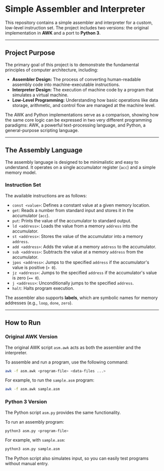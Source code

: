 # Simple Assembler and Interpreter

This repository contains a simple assembler and interpreter for a custom, low-level instruction set. The project includes two versions: the original implementation in **AWK** and a port to **Python 3**.

-----

## Project Purpose

The primary goal of this project is to demonstrate the fundamental principles of computer architecture, including:

  * **Assembler Design:** The process of converting human-readable assembly code into machine-executable instructions.
  * **Interpreter Design:** The execution of machine code by a program that simulates a virtual machine.
  * **Low-Level Programming:** Understanding how basic operations like data storage, arithmetic, and control flow are managed at the machine level.

The AWK and Python implementations serve as a comparison, showing how the same core logic can be expressed in two very different programming paradigms: AWK, a powerful text-processing language, and Python, a general-purpose scripting language.

-----

## The Assembly Language

The assembly language is designed to be minimalistic and easy to understand. It operates on a single accumulator register (`acc`) and a simple memory model.

### Instruction Set

The available instructions are as follows:

  * `const <value>`: Defines a constant value at a given memory location.
  * `get`: Reads a number from standard input and stores it in the accumulator (`acc`).
  * `put`: Prints the value of the accumulator to standard output.
  * `ld <address>`: Loads the value from a memory `address` into the accumulator.
  * `st <address>`: Stores the value of the accumulator into a memory `address`.
  * `add <address>`: Adds the value at a memory `address` to the accumulator.
  * `sub <address>`: Subtracts the value at a memory `address` from the accumulator.
  * `jpos <address>`: Jumps to the specified `address` if the accumulator's value is positive (`> 0`).
  * `jz <address>`: Jumps to the specified `address` if the accumulator's value is zero (`== 0`).
  * `j <address>`: Unconditionally jumps to the specified `address`.
  * `halt`: Halts program execution.

The assembler also supports **labels**, which are symbolic names for memory addresses (e.g., `loop`, `done`, `zero`).

-----

## How to Run

### Original AWK Version

The original AWK script `asm.awk` acts as both the assembler and the interpreter.

To assemble and run a program, use the following command:

```sh
awk -f asm.awk <program-file> <data-files ...>
```

For example, to run the `sample.asm` program:

```sh
awk -f asm.awk sample.asm
```

### Python 3 Version

The Python script `asm.py` provides the same functionality.

To run an assembly program:

```sh
python3 asm.py <program-file>
```

For example, with `sample.asm`:

```sh
python3 asm.py sample.asm
```

The Python script also simulates input, so you can easily test programs without manual entry.
